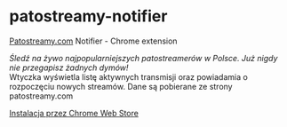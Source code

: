 # patostreamy-notifier
[Patostreamy.com](http://patostreamy.com/) Notifier - Chrome extension

*Śledź na żywo najpopularniejszych patostreamerów w Polsce. Już nigdy nie przegapisz żadnych dymów!*\
Wtyczka wyświetla listę aktywnych transmisji oraz powiadamia o rozpoczęciu nowych streamów. Dane są pobierane ze strony patostreamy.com

[Instalacja przez Chrome Web Store](https://chrome.google.com/webstore/detail/patostreamycom-notifier/dpoeekjbpdpdddlcfpahhaedcjpgjfgd)

